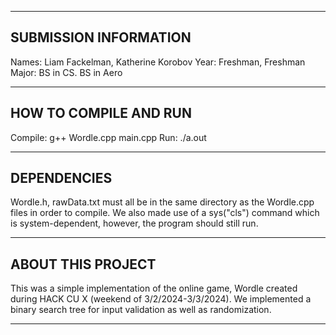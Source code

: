 --------------------------------------
SUBMISSION INFORMATION
--------------------------------------
Names: Liam Fackelman, Katherine Korobov
Year: Freshman, Freshman
Major: BS in CS. BS in Aero

--------------------------------------
HOW TO COMPILE AND RUN
--------------------------------------
Compile: g++ Wordle.cpp main.cpp
Run: ./a.out

--------------------------------------
DEPENDENCIES
--------------------------------------
Wordle.h, rawData.txt must all be in the same directory as the Wordle.cpp files in order to compile. We also made use of a sys("cls") command which is system-dependent, however, the program should still run.

--------------------------------------
ABOUT THIS PROJECT
--------------------------------------
This was a simple implementation of the online game, Wordle created during HACK CU X (weekend of 3/2/2024-3/3/2024). We implemented a binary search tree for input validation as well as randomization.


-------------------------------------
